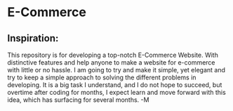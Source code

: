 # E-Commerce

## Inspiration:

This repository is for developing a top-notch E-Commerce Website. With distinctive features and help anyone to make a website for e-commerce with little or no hassle.
I am going to try and make it simple, yet elegant and try to keep a simple approach to solving the different problems in developing. It is a big task I understand, and I do not hope to succeed, but overtime after coding for months, I expect learn and move forward with this idea, which has surfacing for several months.
-M 